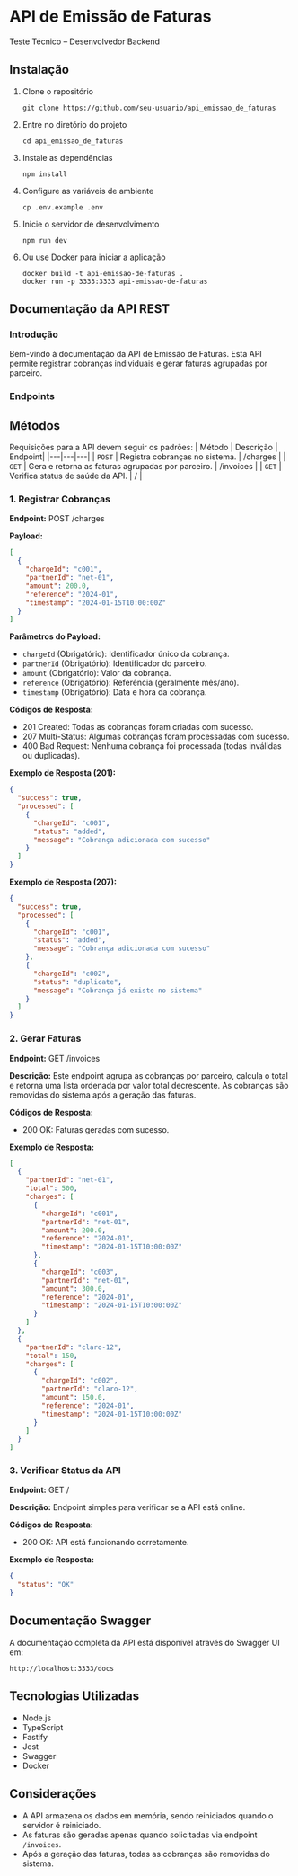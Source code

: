 # API de Emissão de Faturas

Teste Técnico – Desenvolvedor Backend

## Instalação

1. Clone o repositório

   ```
   git clone https://github.com/seu-usuario/api_emissao_de_faturas
   ```

2. Entre no diretório do projeto

   ```
   cd api_emissao_de_faturas
   ```

3. Instale as dependências

   ```
   npm install
   ```

4. Configure as variáveis de ambiente

   ```
   cp .env.example .env
   ```

5. Inicie o servidor de desenvolvimento

   ```
   npm run dev
   ```

6. Ou use Docker para iniciar a aplicação

   ```
   docker build -t api-emissao-de-faturas .
   docker run -p 3333:3333 api-emissao-de-faturas
   ```

## Documentação da API REST

### Introdução

Bem-vindo à documentação da API de Emissão de Faturas. Esta API permite registrar cobranças individuais e gerar faturas agrupadas por parceiro.

### Endpoints

## Métodos

Requisições para a API devem seguir os padrões:
| Método | Descrição | Endpoint|
|---|---|---|
| `POST` | Registra cobranças no sistema. | /charges |
| `GET` | Gera e retorna as faturas agrupadas por parceiro. | /invoices |
| `GET` | Verifica status de saúde da API. | / |

### 1. Registrar Cobranças

**Endpoint:**
POST /charges

**Payload:**

```json
[
  {
    "chargeId": "c001",
    "partnerId": "net-01",
    "amount": 200.0,
    "reference": "2024-01",
    "timestamp": "2024-01-15T10:00:00Z"
  }
]
```

**Parâmetros do Payload:**

- `chargeId` (Obrigatório): Identificador único da cobrança.
- `partnerId` (Obrigatório): Identificador do parceiro.
- `amount` (Obrigatório): Valor da cobrança.
- `reference` (Obrigatório): Referência (geralmente mês/ano).
- `timestamp` (Obrigatório): Data e hora da cobrança.

**Códigos de Resposta:**

- 201 Created: Todas as cobranças foram criadas com sucesso.
- 207 Multi-Status: Algumas cobranças foram processadas com sucesso.
- 400 Bad Request: Nenhuma cobrança foi processada (todas inválidas ou duplicadas).

**Exemplo de Resposta (201):**

```json
{
  "success": true,
  "processed": [
    {
      "chargeId": "c001",
      "status": "added",
      "message": "Cobrança adicionada com sucesso"
    }
  ]
}
```

**Exemplo de Resposta (207):**

```json
{
  "success": true,
  "processed": [
    {
      "chargeId": "c001",
      "status": "added",
      "message": "Cobrança adicionada com sucesso"
    },
    {
      "chargeId": "c002",
      "status": "duplicate",
      "message": "Cobrança já existe no sistema"
    }
  ]
}
```

### 2. Gerar Faturas

**Endpoint:**
GET /invoices

**Descrição:**
Este endpoint agrupa as cobranças por parceiro, calcula o total e retorna uma lista ordenada por valor total decrescente. As cobranças são removidas do sistema após a geração das faturas.

**Códigos de Resposta:**

- 200 OK: Faturas geradas com sucesso.

**Exemplo de Resposta:**

```json
[
  {
    "partnerId": "net-01",
    "total": 500,
    "charges": [
      {
        "chargeId": "c001",
        "partnerId": "net-01",
        "amount": 200.0,
        "reference": "2024-01",
        "timestamp": "2024-01-15T10:00:00Z"
      },
      {
        "chargeId": "c003",
        "partnerId": "net-01",
        "amount": 300.0,
        "reference": "2024-01",
        "timestamp": "2024-01-15T10:00:00Z"
      }
    ]
  },
  {
    "partnerId": "claro-12",
    "total": 150,
    "charges": [
      {
        "chargeId": "c002",
        "partnerId": "claro-12",
        "amount": 150.0,
        "reference": "2024-01",
        "timestamp": "2024-01-15T10:00:00Z"
      }
    ]
  }
]
```

### 3. Verificar Status da API

**Endpoint:**
GET /

**Descrição:**
Endpoint simples para verificar se a API está online.

**Códigos de Resposta:**

- 200 OK: API está funcionando corretamente.

**Exemplo de Resposta:**

```json
{
  "status": "OK"
}
```

## Documentação Swagger

A documentação completa da API está disponível através do Swagger UI em:

```
http://localhost:3333/docs
```

## Tecnologias Utilizadas

- Node.js
- TypeScript
- Fastify
- Jest
- Swagger
- Docker

## Considerações

- A API armazena os dados em memória, sendo reiniciados quando o servidor é reiniciado.
- As faturas são geradas apenas quando solicitadas via endpoint `/invoices`.
- Após a geração das faturas, todas as cobranças são removidas do sistema.
